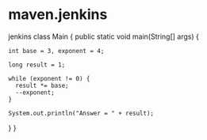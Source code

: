# maven.jenkins
jenkins
class Main {
  public static void main(String[] args) {

    int base = 3, exponent = 4;

    long result = 1;

    while (exponent != 0) {
      result *= base;
      --exponent;
    }

    System.out.println("Answer = " + result);
  }
}
